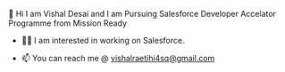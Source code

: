 👋 Hi I am Vishal Desai and I am Pursuing Salesforce Developer Accelator Programme from Mission Ready

- 👨‍💻 I am interested in working on Salesforce.

- 📫 You can reach me @ vishalraetihi4sq@gmail.com
